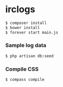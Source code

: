 irclogs
=======

```bash
$ composer install
$ bower install
$ forever start main.js
```

### Sample log data

```bash
$ php artisan db:seed
```

### Compile CSS

```bash
$ compass compile
```
